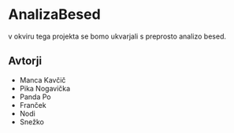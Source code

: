 # AnalizaBesed

v okviru tega projekta se bomo ukvarjali s preprosto analizo besed.

## Avtorji
* Manca Kavčič
* Pika Nogavička
* Panda Po
* Franček
* Nodi
* Snežko
